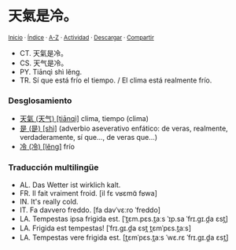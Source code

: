 # 天氣是冷。
<sup>[Inicio](../../../../index.md) · [Índice](../../../../indices/frases-chinas.md) · [A-Z](../../../../indices/alfabetico.md) · [Actividad](../../../../indices/actividad.md) · <a href="../../../../contenido/t/i/a/tian1-qi4-shi4-leng3.html" download="jucardus-tian1-qi4-shi4-leng3.html">Descargar</a> · [Compartir](https://x.com/intent/tweet?text=%E5%A4%A9%E6%B0%A3%E6%98%AF%E5%86%B7%E3%80%82%20(%E5%A4%A9%E6%B0%94%E6%98%AF%E5%86%B7%E3%80%82)%20%5BTi%C4%81nq%C3%AC%20sh%C3%AC%20l%C4%9Bng.%5D%20entre%20las%20Frases%20chinas%2C%20con%20desglosamiento%2C%20traducci%C3%B3n%20y%20enlaces%20cruzados.%0A%E2%86%92%20https%3A%2F%2Fjucardus.github.io%2Fcontenido%2Ft%2Fi%2Fa%2Ftian1-qi4-shi4-leng3.html%0A%0A%23frss_chns_jucardus%0A%40jucardus)</sup>

* CT. 天氣是冷。
* CS. 天气是冷。
* PY. Tiānqì shì lěng.
* TR. Sí que está frío el tiempo. / El clima está realmente frío.

### Desglosamiento

* [天氣 (天气) [tiānqì]](../../../../contenido/t/i/a/tian1-qi4.md) clima, tiempo (clima)
* [是 (是) [shì]](../../../../contenido/s/h/i/shi4-26159.md) (adverbio aseverativo enfático: de veras, realmente, verdaderamente, sí que..., de veras que...)
* [冷 (冷) [lěng]](../../../../contenido/l/e/n/leng3-20919.md) frío

### Traducción multilingüe

* AL. Das Wetter ist wirklich kalt.
* FR. Il fait vraiment froid. [il fɛ vʁɛmɑ̃ fʁwa]
* IN. It's really cold.
* IT. Fa davvero freddo. [fa davˈvɛːro ˈfreddo]
* LA. Tempestas ipsa frigida est. [ˈt̪ɛm.pɛs.t̪aːs ˈɪp.sa ˈfrɪ.ɡɪ.d̪a ɛst̪]
* LA. Frigida est tempestas! [ˈfrɪ.ɡɪ.d̪a ɛst̪ t̪ɛmˈpɛs.t̪aːs]
* LA. Tempestas vere frigida est. [t̪ɛmˈpɛs.t̪aːs ˈwɛ.rɛ ˈfrɪ.ɡɪ.d̪a ɛst̪]
